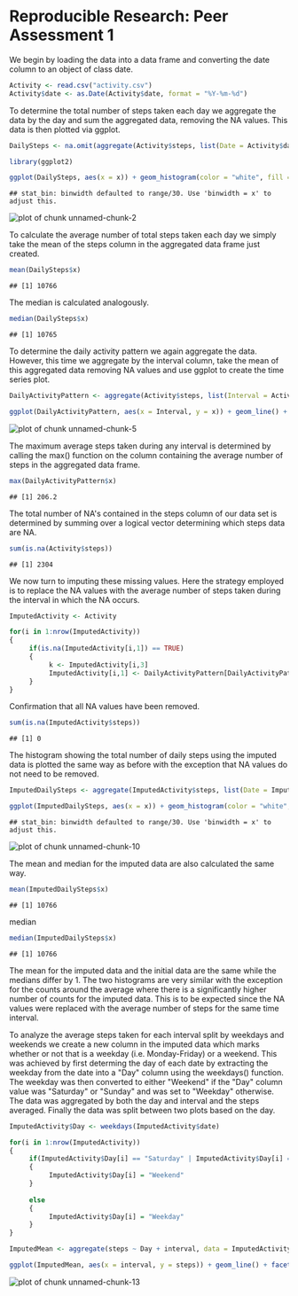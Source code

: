 # Reproducible Research: Peer Assessment 1

We begin by loading the data into a data frame and converting the date column to an object of class date.


```r
Activity <- read.csv("activity.csv")
Activity$date <- as.Date(Activity$date, format = "%Y-%m-%d")
```

To determine the total number of steps taken each day we aggregate the data by the day and sum the aggregated data, removing the NA values. This data is then plotted via ggplot.


```r
DailySteps <- na.omit(aggregate(Activity$steps, list(Date = Activity$date), sum))

library(ggplot2)

ggplot(DailySteps, aes(x = x)) + geom_histogram(color = "white", fill = "navy") + xlab("Total Steps") + ylab("") + coord_cartesian(ylim = c(0,10)) + ggtitle("Total Number of Daily Steps")
```

```
## stat_bin: binwidth defaulted to range/30. Use 'binwidth = x' to adjust this.
```

![plot of chunk unnamed-chunk-2](./PA1_template_files/figure-html/unnamed-chunk-2.png) 

To calculate the average number of total steps taken each day we simply take the mean of the steps column in the aggregated data frame just created.


```r
mean(DailySteps$x)
```

```
## [1] 10766
```

The median is calculated analogously.


```r
median(DailySteps$x)
```

```
## [1] 10765
```

To determine the daily activity pattern we again aggregate the data. However, this time we aggregate by the interval column, take the mean of this aggregated data removing NA values and use ggplot to create the time series plot.


```r
DailyActivityPattern <- aggregate(Activity$steps, list(Interval = Activity$interval), mean, na.rm = TRUE)

ggplot(DailyActivityPattern, aes(x = Interval, y = x)) + geom_line() + xlab("Time Interval") + ylab("Average Steps") + coord_cartesian(xlim = c(0, 2335)) + ggtitle("Average Daily Activity Pattern")
```

![plot of chunk unnamed-chunk-5](./PA1_template_files/figure-html/unnamed-chunk-5.png) 

The maximum average steps taken during any interval is determined by calling the max() function on the column containing the average number of steps in the aggregated data frame.


```r
max(DailyActivityPattern$x)
```

```
## [1] 206.2
```

The total number of NA's contained in the steps column of our data set is determined by summing over a logical vector determining which steps data are NA.


```r
sum(is.na(Activity$steps))
```

```
## [1] 2304
```

We now turn to imputing these missing values. Here the strategy employed is to replace the NA values with the average number of steps taken during the interval in which the NA occurs.


```r
ImputedActivity <- Activity

for(i in 1:nrow(ImputedActivity))
{
     if(is.na(ImputedActivity[i,1]) == TRUE)
     {
          k <- ImputedActivity[i,3]
          ImputedActivity[i,1] <- DailyActivityPattern[DailyActivityPattern$Interval == k, 2]
     }
}
```

Confirmation that all NA values have been removed.


```r
sum(is.na(ImputedActivity$steps))
```

```
## [1] 0
```

The histogram showing the total number of daily steps using the imputed data is plotted the same way as before with the exception that NA values do not need to be removed.


```r
ImputedDailySteps <- aggregate(ImputedActivity$steps, list(Date = ImputedActivity$date), sum)

ggplot(ImputedDailySteps, aes(x = x)) + geom_histogram(color = "white", fill = "navy") + xlab("Total Steps") + ylab("") + coord_cartesian(ylim = c(0,15)) + ggtitle("Total Number of Daily Steps")
```

```
## stat_bin: binwidth defaulted to range/30. Use 'binwidth = x' to adjust this.
```

![plot of chunk unnamed-chunk-10](./PA1_template_files/figure-html/unnamed-chunk-10.png) 

The mean and median for the imputed data are also calculated the same way.


```r
mean(ImputedDailySteps$x)
```

```
## [1] 10766
```

median

```r
median(ImputedDailySteps$x)
```

```
## [1] 10766
```

The mean for the imputed data and the initial data are the same while the medians differ by 1. The two histograms are very similar with the exception for the counts around the average where there is a significantly higher number of counts for the imputed data. This is to be expected since the NA values were replaced with the average number of steps for the same time interval. 

To analyze the average steps taken for each interval split by weekdays and weekends we create a new column in the imputed data which marks whether or not that is a weekday (i.e. Monday-Friday) or a weekend. This was achieved by first determing the day of each date by extracting the weekday from the date into a "Day" column using the weekdays() function. The weekday was then converted to either "Weekend" if the "Day" column value was "Saturday" or "Sunday" and was set to "Weekday" otherwise. The data was aggregated by both the day and interval and the steps averaged. Finally the data was split between two plots based on the day.


```r
ImputedActivity$Day <- weekdays(ImputedActivity$date)

for(i in 1:nrow(ImputedActivity))
{
     if(ImputedActivity$Day[i] == "Saturday" | ImputedActivity$Day[i] == "Sunday")
     {
          ImputedActivity$Day[i] = "Weekend" 
     }
     
     else
     {
          ImputedActivity$Day[i] = "Weekday"
     }
}

ImputedMean <- aggregate(steps ~ Day + interval, data = ImputedActivity, mean)

ggplot(ImputedMean, aes(x = interval, y = steps)) + geom_line() + facet_grid(. ~ Day) + xlab("Interval") + ylab("Average Steps") + coord_cartesian(xlim = c(0, 2335)) + ggtitle("Average Weekday and Weekend  Activity Pattern")
```

![plot of chunk unnamed-chunk-13](./PA1_template_files/figure-html/unnamed-chunk-13.png) 
